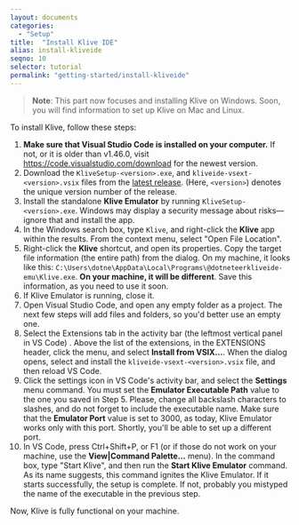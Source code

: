 ```yaml
---
layout: documents
categories: 
  - "Setup"
title:  "Install Klive IDE"
alias: install-kliveide
seqno: 10
selector: tutorial
permalink: "getting-started/install-kliveide"
---
```


> **Note**: This part now focuses and installing Klive on Windows. Soon, you will find information to set up Klive on Mac and Linux.

To install Klive, follow these steps:

1. **Make sure that Visual Studio Code is installed on your computer.** If not, or it is older than v1.46.0, visit https://code.visualstudio.com/download for the newest version.
2. Download the `KliveSetup-<version>.exe`, and `kliveide-vsext-<version>.vsix` files from the [latest release](https://github.com/Dotneteer/kliveide/releases). (Here, `<version>`) denotes the unique version number of the release.
3. Install the standalone **Klive Emulator** by running `KliveSetup-<version>.exe`. Windows may display a security message about risks&mdash;ignore that and install the app.
4. In the Windows search box, type `Klive`, and right-click the **Klive** app within the results. From the context menu, select "Open File Location".
5. Right-click the **Klive** shortcut, and open its properties. Copy the target file information (the entire path) from the dialog. On my machine, it looks like this: `C:\Users\dotne\AppData\Local\Programs\@dotneteerkliveide-emu\Klive.exe`. **On your machine, it will be different**. Save this information, as you need to use it soon.
6. If Klive Emulator is running, close it.
7. Open Visual Studio Code, and open any empty folder as a project. The next few steps will add files and folders, so you'd better use an empty one. 
8. Select the Extensions tab in the activity bar (the leftmost vertical panel in VS Code) . Above the list of the extensions, in the EXTENSIONS header, click the menu, and select **Install from VSIX...**. When the dialog opens, select and install the `kliveide-vsext-<version>.vsix` file, and then reload VS Code.
9. Click the settings icon in VS Code's activity bar, and select the **Settings** menu command. You must set the **Emulator Executable Path** value to the one you saved in Step 5. Please, change all backslash characters to slashes, and do not forget to include the executable name. Make sure that the **Emulator Port** value is set to 3000, as today, Klive Emulator works only with this port. Shortly, you'll be able to set up a different port.
10. In VS Code, press Ctrl+Shift+P, or F1 (or if those do not work on your machine, use the **View\|Command Palette...** menu). In the command box, type "Start Klive", and then run the **Start Klive Emulator** command. As its name suggests, this command ignites the Klive Emulator. If it starts successfully, the setup is complete. If not, probably you mistyped the name of the executable in the previous step.

Now, Klive is fully functional on your machine.

